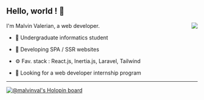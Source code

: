 ## Hello, world ! :wave:

<img src="https://github-readme-stats.vercel.app/api?username=malvinval&theme=jolly&show_icons=true" align="right">

I'm Malvin Valerian, a web developer.

- 📝 Undergraduate informatics student

- 🌱 Developing SPA / SSR websites

- &#9881; Fav. stack : React.js, Inertia.js, Laravel, Tailwind

- 🔭 Looking for a web developer internship program

---

[![@malvinval's Holopin board](https://holopin.io/api/user/board?user=malvinval)](https://holopin.io/@malvinval)
